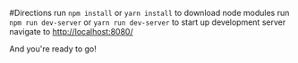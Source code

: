 #Directions
run `npm install` or `yarn install` to download node modules
run `npm run dev-server` or `yarn run dev-server` to start up development server
navigate to [http://localhost:8080/](http://localhost:8080/)

And you're ready to go!